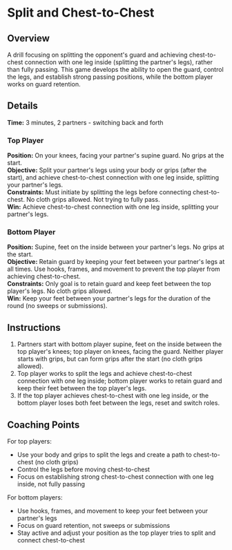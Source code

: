 # Split and Chest-to-Chest

## Overview
A drill focusing on splitting the opponent's guard and achieving chest-to-chest connection with one leg inside (splitting the partner's legs), rather than fully passing. This game develops the ability to open the guard, control the legs, and establish strong passing positions, while the bottom player works on guard retention.

## Details
**Time:** 3 minutes, 2 partners - switching back and forth  

### Top Player
**Position:** On your knees, facing your partner's supine guard. No grips at the start.  
**Objective:** Split your partner's legs using your body or grips (after the start), and achieve chest-to-chest connection with one leg inside, splitting your partner's legs.  
**Constraints:** Must initiate by splitting the legs before connecting chest-to-chest. No cloth grips allowed. Not trying to fully pass.  
**Win:** Achieve chest-to-chest connection with one leg inside, splitting your partner's legs.  

### Bottom Player
**Position:** Supine, feet on the inside between your partner's legs. No grips at the start.  
**Objective:** Retain guard by keeping your feet between your partner's legs at all times. Use hooks, frames, and movement to prevent the top player from achieving chest-to-chest.  
**Constraints:** Only goal is to retain guard and keep feet between the top player's legs. No cloth grips allowed.  
**Win:** Keep your feet between your partner's legs for the duration of the round (no sweeps or submissions).

## Instructions
1. Partners start with bottom player supine, feet on the inside between the top player's knees; top player on knees, facing the guard. Neither player starts with grips, but can form grips after the start (no cloth grips allowed).
2. Top player works to split the legs and achieve chest-to-chest connection with one leg inside; bottom player works to retain guard and keep their feet between the top player's legs.
3. If the top player achieves chest-to-chest with one leg inside, or the bottom player loses both feet between the legs, reset and switch roles.

## Coaching Points
For top players:
- Use your body and grips to split the legs and create a path to chest-to-chest (no cloth grips)
- Control the legs before moving chest-to-chest
- Focus on establishing strong chest-to-chest connection with one leg inside, not fully passing

For bottom players:
- Use hooks, frames, and movement to keep your feet between your partner's legs
- Focus on guard retention, not sweeps or submissions
- Stay active and adjust your position as the top player tries to split and connect chest-to-chest

